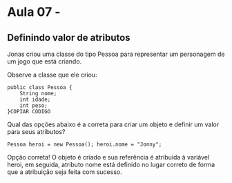 # Aula 07 -

## **Definindo valor de atributos**

Jonas criou uma classe do tipo Pessoa para representar um personagem de um jogo que está criando.

Observe a classe que ele criou:

```
public class Pessoa {
    String nome;
    int idade;
    int peso;
}COPIAR CÓDIGO
```

Qual das opções abaixo é a correta para criar um objeto e definir um valor para seus atributos?

`Pessoa heroi = new Pessoa();
heroi.nome = "Jonny";`

Opção correta! O objeto é criado e sua referência é atribuída à variável heroi, em seguida, atributo nome está definido no lugar correto de forma que a atribuição seja feita com sucesso.